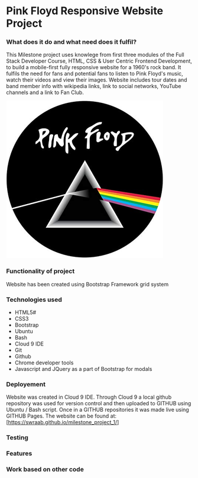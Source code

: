 # Pink Floyd Responsive Website Project

### What does it do and what need does it fulfil?

This Milestone project uses knowlege from first three modules of the Full Stack 
Developer Course, HTML, CSS & User Centric Frontend Development, to build a mobile-first 
fully responsive website for a 1960's rock band.
It fulfils the need for fans and potential fans to listen to Pink Floyd's music, watch their 
videos and view their images. Website includes tour dates and band member info with wikipedia links, 
link to social networks, YouTube channels and a link to Fan Club.


![alt text][logo]

[logo]: https://github.com/sWrAAb/milestone_project_1/blob/master/assets/images/pf_logo.jpg "Logo Title Text 2"

### Functionality of project

Website has been created using Bootstrap Framework grid system


### Technologies used

  * HTML5#
  * CSS3
  * Bootstrap
  * Ubuntu
  * Bash
  * Cloud 9 IDE
  * Git
  * Github
  * Chrome developer tools
  * Javascript and JQuery as a part of Bootstrap for modals

### Deployement

Website was created in Cloud 9 IDE. Through Cloud 9 a local github repository was used  for version 
control and then uploaded to GITHUB using Ubuntu / Bash script. Once in a GITHUB repositories it was 
made live using GITHUB Pages. The website can be found at: 
[https://swraab.github.io/milestone_project_1/]

### Testing 

### Features

### Work based on other code



